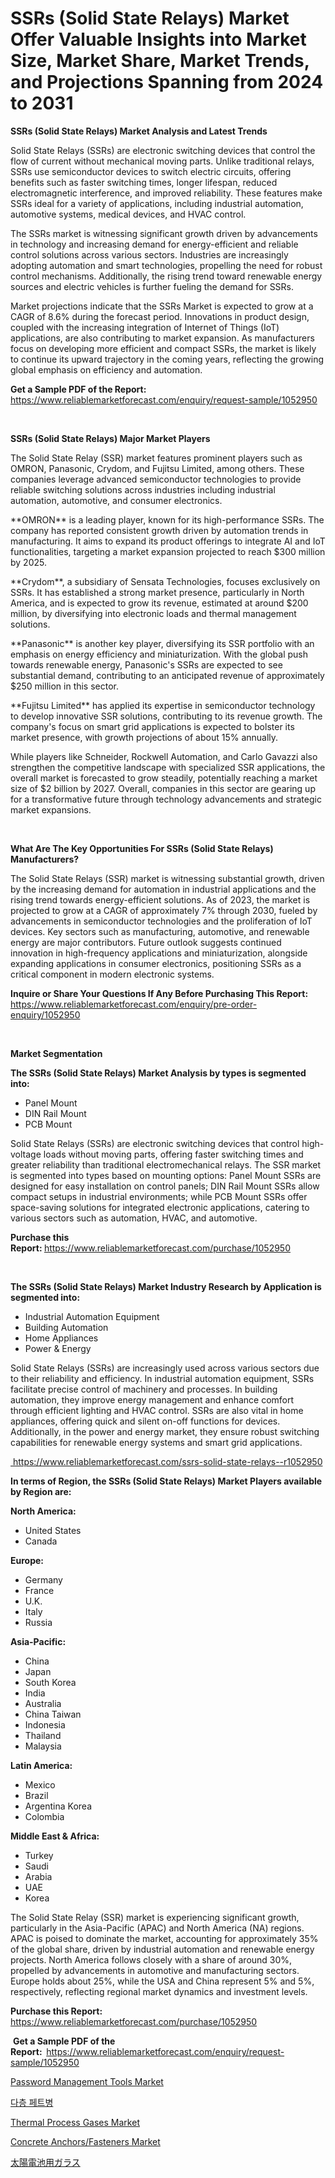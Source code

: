 <p><h1>SSRs (Solid State Relays) Market Offer Valuable Insights into Market Size, Market Share, Market Trends, and Projections Spanning from 2024 to 2031</h1></p><p><strong>SSRs (Solid State Relays) Market Analysis and Latest Trends</strong></p>
<p><p>Solid State Relays (SSRs) are electronic switching devices that control the flow of current without mechanical moving parts. Unlike traditional relays, SSRs use semiconductor devices to switch electric circuits, offering benefits such as faster switching times, longer lifespan, reduced electromagnetic interference, and improved reliability. These features make SSRs ideal for a variety of applications, including industrial automation, automotive systems, medical devices, and HVAC control.</p><p>The SSRs market is witnessing significant growth driven by advancements in technology and increasing demand for energy-efficient and reliable control solutions across various sectors. Industries are increasingly adopting automation and smart technologies, propelling the need for robust control mechanisms. Additionally, the rising trend toward renewable energy sources and electric vehicles is further fueling the demand for SSRs.</p><p>Market projections indicate that the SSRs Market is expected to grow at a CAGR of 8.6% during the forecast period. Innovations in product design, coupled with the increasing integration of Internet of Things (IoT) applications, are also contributing to market expansion. As manufacturers focus on developing more efficient and compact SSRs, the market is likely to continue its upward trajectory in the coming years, reflecting the growing global emphasis on efficiency and automation.</p></p>
<p><strong>Get a Sample PDF of the Report:&nbsp;</strong> <a href="https://www.reliablemarketforecast.com/enquiry/request-sample/1052950?utm_campaign=1840&utm_medium=2&utm_source=Github&utm_content=ia&utm_term=07122024&utm_id=ssrs-solid-state-relays">https://www.reliablemarketforecast.com/enquiry/request-sample/1052950</a></p>
<p>&nbsp;</p>
<p><strong>SSRs (Solid State Relays) Major Market Players</strong></p>
<p><p>The Solid State Relay (SSR) market features prominent players such as OMRON, Panasonic, Crydom, and Fujitsu Limited, among others. These companies leverage advanced semiconductor technologies to provide reliable switching solutions across industries including industrial automation, automotive, and consumer electronics.</p><p>**OMRON** is a leading player, known for its high-performance SSRs. The company has reported consistent growth driven by automation trends in manufacturing. It aims to expand its product offerings to integrate AI and IoT functionalities, targeting a market expansion projected to reach $300 million by 2025.</p><p>**Crydom**, a subsidiary of Sensata Technologies, focuses exclusively on SSRs. It has established a strong market presence, particularly in North America, and is expected to grow its revenue, estimated at around $200 million, by diversifying into electronic loads and thermal management solutions.</p><p>**Panasonic** is another key player, diversifying its SSR portfolio with an emphasis on energy efficiency and miniaturization. With the global push towards renewable energy, Panasonic's SSRs are expected to see substantial demand, contributing to an anticipated revenue of approximately $250 million in this sector.</p><p>**Fujitsu Limited** has applied its expertise in semiconductor technology to develop innovative SSR solutions, contributing to its revenue growth. The company's focus on smart grid applications is expected to bolster its market presence, with growth projections of about 15% annually.</p><p>While players like Schneider, Rockwell Automation, and Carlo Gavazzi also strengthen the competitive landscape with specialized SSR applications, the overall market is forecasted to grow steadily, potentially reaching a market size of $2 billion by 2027. Overall, companies in this sector are gearing up for a transformative future through technology advancements and strategic market expansions.</p></p>
<p>&nbsp;</p>
<p><strong>What Are The Key Opportunities For SSRs (Solid State Relays) Manufacturers?</strong></p>
<p><p>The Solid State Relays (SSR) market is witnessing substantial growth, driven by the increasing demand for automation in industrial applications and the rising trend towards energy-efficient solutions. As of 2023, the market is projected to grow at a CAGR of approximately 7% through 2030, fueled by advancements in semiconductor technologies and the proliferation of IoT devices. Key sectors such as manufacturing, automotive, and renewable energy are major contributors. Future outlook suggests continued innovation in high-frequency applications and miniaturization, alongside expanding applications in consumer electronics, positioning SSRs as a critical component in modern electronic systems.</p></p>
<p><strong>Inquire or Share Your Questions If Any Before Purchasing This Report:</strong> <a href="https://www.reliablemarketforecast.com/enquiry/pre-order-enquiry/1052950?utm_campaign=1840&utm_medium=2&utm_source=Github&utm_content=ia&utm_term=07122024&utm_id=ssrs-solid-state-relays">https://www.reliablemarketforecast.com/enquiry/pre-order-enquiry/1052950</a></p>
<p>&nbsp;</p>
<p><strong>Market Segmentation</strong></p>
<p><strong>The SSRs (Solid State Relays) Market Analysis by types is segmented into:</strong></p>
<p><ul><li>Panel Mount</li><li>DIN Rail Mount</li><li>PCB Mount</li></ul></p>
<p><p>Solid State Relays (SSRs) are electronic switching devices that control high-voltage loads without moving parts, offering faster switching times and greater reliability than traditional electromechanical relays. The SSR market is segmented into types based on mounting options: Panel Mount SSRs are designed for easy installation on control panels; DIN Rail Mount SSRs allow compact setups in industrial environments; while PCB Mount SSRs offer space-saving solutions for integrated electronic applications, catering to various sectors such as automation, HVAC, and automotive.</p></p>
<p><strong>Purchase this Report:&nbsp;</strong><a href="https://www.reliablemarketforecast.com/purchase/1052950?utm_campaign=1840&utm_medium=2&utm_source=Github&utm_content=ia&utm_term=07122024&utm_id=ssrs-solid-state-relays">https://www.reliablemarketforecast.com/purchase/1052950</a></p>
<p>&nbsp;</p>
<p><strong>The SSRs (Solid State Relays) Market Industry Research by Application is segmented into:</strong></p>
<p><ul><li>Industrial Automation Equipment</li><li>Building Automation</li><li>Home Appliances</li><li>Power & Energy</li></ul></p>
<p><p>Solid State Relays (SSRs) are increasingly used across various sectors due to their reliability and efficiency. In industrial automation equipment, SSRs facilitate precise control of machinery and processes. In building automation, they improve energy management and enhance comfort through efficient lighting and HVAC control. SSRs are also vital in home appliances, offering quick and silent on-off functions for devices. Additionally, in the power and energy market, they ensure robust switching capabilities for renewable energy systems and smart grid applications.</p></p>
<p><a href="https://www.reliablemarketforecast.com/ssrs-solid-state-relays--r1052950?utm_campaign=1840&utm_medium=2&utm_source=Github&utm_content=ia&utm_term=07122024&utm_id=ssrs-solid-state-relays">&nbsp;https://www.reliablemarketforecast.com/ssrs-solid-state-relays--r1052950</a></p>
<p><strong>In terms of Region, the SSRs (Solid State Relays) Market Players available by Region are:</strong></p>
<p>
    <p> <strong> North America: </strong>
        <ul>
            <li>United States</li>
            <li>Canada</li>
        </ul>
        </p> 
    <p> <strong> Europe: </strong>
        <ul>
            <li>Germany</li>
            <li>France</li>
            <li>U.K.</li>
            <li>Italy</li>
            <li>Russia</li>
        </ul>
        </p> 
    <p> <strong> Asia-Pacific: </strong>
        <ul>
            <li>China</li>
            <li>Japan</li>
            <li>South Korea</li>
            <li>India</li>
            <li>Australia</li>
            <li>China Taiwan</li>
            <li>Indonesia</li>
            <li>Thailand</li>
            <li>Malaysia</li>
        </ul>
        </p> 
    <p> <strong> Latin America: </strong>
        <ul>
            <li>Mexico</li>
            <li>Brazil</li>
            <li>Argentina Korea</li>
            <li>Colombia</li>
        </ul>
        </p> 
    <p> <strong> Middle East & Africa: </strong>
        <ul>
            <li>Turkey</li>
            <li>Saudi</li>
            <li>Arabia</li>
            <li>UAE</li>
            <li>Korea</li>
        </ul>
    </p>
    </p>
<p><p>The Solid State Relay (SSR) market is experiencing significant growth, particularly in the Asia-Pacific (APAC) and North America (NA) regions. APAC is poised to dominate the market, accounting for approximately 35% of the global share, driven by industrial automation and renewable energy projects. North America follows closely with a share of around 30%, propelled by advancements in automotive and manufacturing sectors. Europe holds about 25%, while the USA and China represent 5% and 5%, respectively, reflecting regional market dynamics and investment levels.</p></p>
<p><strong>Purchase this Report: </strong><a href="https://www.reliablemarketforecast.com/purchase/1052950?utm_campaign=1840&utm_medium=2&utm_source=Github&utm_content=ia&utm_term=07122024&utm_id=ssrs-solid-state-relays">https://www.reliablemarketforecast.com/purchase/1052950</a></p>
<p>&nbsp;<strong>Get a Sample PDF of the Report:&nbsp;&nbsp;</strong><a href="https://www.reliablemarketforecast.com/enquiry/request-sample/1052950?utm_campaign=1840&utm_medium=2&utm_source=Github&utm_content=ia&utm_term=07122024&utm_id=ssrs-solid-state-relays">https://www.reliablemarketforecast.com/enquiry/request-sample/1052950</a></p>
<p><strong></strong></p>
<p><p><a href="https://www.linkedin.com/pulse/password-management-tools-market-outlook-2024-2031-examining-ue08e?utm_campaign=1840&utm_medium=2&utm_source=Github&utm_content=ia&utm_term=07122024&utm_id=ssrs-solid-state-relays">Password Management Tools Market</a></p><p><a href="https://github.com/laholand/Market-Research-Report-List-6/blob/main/159047527323.md?utm_campaign=1840&utm_medium=2&utm_source=Github&utm_content=ia&utm_term=07122024&utm_id=ssrs-solid-state-relays">다층 페트병</a></p><p><a href="https://issuu.com/reportprime-2/docs/thermal-process-gases-market-size-2030.pptx?utm_campaign=1840&utm_medium=2&utm_source=Github&utm_content=ia&utm_term=07122024&utm_id=ssrs-solid-state-relays">Thermal Process Gases Market</a></p><p><a href="https://github.com/vimar16th/Market-Research-Report-List-7/blob/main/concrete-anchorsfasteners-market.md?utm_campaign=1840&utm_medium=2&utm_source=Github&utm_content=ia&utm_term=07122024&utm_id=ssrs-solid-state-relays">Concrete Anchors/Fasteners Market</a></p><p><a href="https://github.com/mohamedbakry57/Market-Research-Report-List-6/blob/main/481945527273.md?utm_campaign=1840&utm_medium=2&utm_source=Github&utm_content=ia&utm_term=07122024&utm_id=ssrs-solid-state-relays">太陽電池用ガラス</a></p></p>